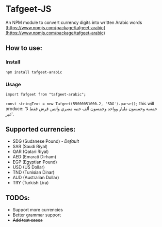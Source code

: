 # Tafgeet-JS
An NPM module to convert currency digits into written Arabic words
[https://www.npmjs.com/package/tafgeet-arabic](https://www.npmjs.com/package/tafgeet-arabic)

## How to use:
### Install
`npm install tafgeet-arabic`
### Usage
`import Tafgeet from "tafgeet-arabic";`

`const stringText = new Tafgeet(55000051000.2, 'SDG').parse();` this will produce: 'خمسة وخمسون مليار وواحد وخمسون ألف جنيه مصري وٱثنين قرش فقط لا غير'.

## Supported currencies: 
- SDG (Sudanese Pound) - *Default*
- SAR (Saudi Riyal)
- QAR (Qatari Riyal)
- AED (Emarati Dirham)
- EGP (Egyptian Pound)
- USD (US Dollar)
- TND (Tunisian Dinar)
- AUD (Australian Dollar)
- TRY (Turkish Lira)

## TODOs: 
- Support more currencies
- Better grammar support
- ~~Add test cases~~
